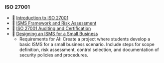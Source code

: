 ### ISO 27001

- 📗 [Introduction to ISO 27001](./introduction-to-iso-27001.md)
- 📗 [ISMS Framework and Risk Assessment](./isms-framework-implementation-and-risk-assessment.md)
- 📗 [ISO 27001 Auditing and Certification](./iso-27001-auditing-and-certification.md)
- 🧪 [Designing an ISMS for a Small Business](https://github.com/breatheco-de/isms-design-project)
  - Requirements for AI: Create a project where students develop a basic ISMS for a small business scenario. Include steps for scope definition, risk assessment, control selection, and documentation of security policies and procedures.


